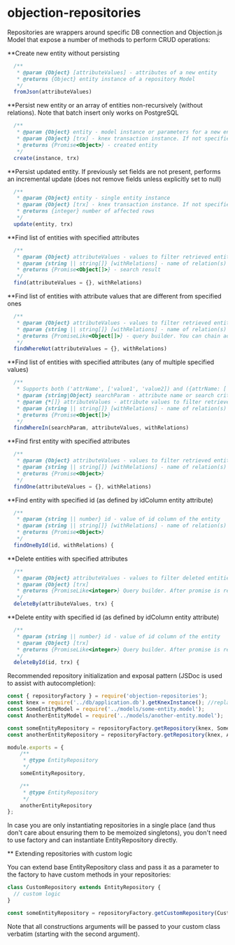 # objection-repositories

Repositories are wrappers around specific DB connection and Objection.js Model that expose a number of methods to perform CRUD operations:

**Create new entity without persisting

```js
  /**
   * @param {Object} [attributeValues] - attributes of a new entity
   * @returns {Object} entity instance of a repository Model
   */
  fromJson(attributeValues)
```

**Persist new entity or an array of entities non-recursively (without relations). Note that batch insert only works on PostgreSQL

```js
  /**
   * @param {Object} entity - model instance or parameters for a new entity
   * @param {Object} [trx] - knex transaction instance. If not specified, new implicit transaction will be used.
   * @returns {Promise<Object>} - created entity
   */
  create(instance, trx)
```

**Persist updated entity. If previously set fields are not present, performs an incremental update (does not remove fields unless explicitly set to null)

```js
  /**
   * @param {Object} entity - single entity instance
   * @param {Object} [trx] - knex transaction instance. If not specified, new implicit transaction will be used.
   * @returns {integer} number of affected rows
   */
  update(entity, trx)
```

**Find list of entities with specified attributes

```js
  /**
   * @param {Object} attributeValues - values to filter retrieved entities by
   * @param {string || string[]} [withRelations] - name of relation(s) to eagerly retrieve, as defined in model relationMappings()
   * @returns {Promise<Object[]>} - search result
   */
  find(attributeValues = {}, withRelations)
```

**Find list of entities with attribute values that are different from specified ones

```js
  /**
   * @param {Object} attributeValues - values to filter retrieved entities by
   * @param {string || string[]} [withRelations] - name of relation(s) to eagerly retrieve, as defined in model relationMappings()
   * @returns {PromiseLike<Object[]>} - query builder. You can chain additional methods to it or call "await" or then() on it to execute
   */
  findWhereNot(attributeValues = {}, withRelations)
```

**Find list of entities with specified attributes (any of multiple specified values)

```js
  /**
   * Supports both ('attrName', ['value1', 'value2]) and ({attrName: ['value1', 'value2']} formats)
   * @param {string|Object} searchParam - attribute name or search criteria object
   * @param {*[]} attributeValues - attribute values to filter retrieved entities by
   * @param {string || string[]} [withRelations] - name of relation(s) to eagerly retrieve, as defined in model relationMappings()
   * @returns {Promise<Object[]>}
   */
  findWhereIn(searchParam, attributeValues, withRelations)
```

**Find first entity with specified attributes

```js
  /**
   * @param {Object} attributeValues - values to filter retrieved entities by
   * @param {string || string[]} [withRelations] - name of relation(s) to eagerly retrieve, as defined in model relationMappings()
   * @returns {Promise<Object>}
   */
  findOne(attributeValues = {}, withRelations)
```

**Find entity with specified id (as defined by idColumn entity attribute)

```js
  /**
   * @param {string || number} id - value of id column of the entity
   * @param {string || string[]} [withRelations] - name of relation(s) to eagerly retrieve, as defined in model relationMappings()
   * @returns {Promise<Object>}
   */
  findOneById(id, withRelations) {
```

**Delete entities with specified attributes

```js
  /**
   * @param {Object} attributeValues - values to filter deleted entities by
   * @param {Object} [trx]
   * @returns {PromiseLike<integer>} Query builder. After promise is resolved, returns count of deleted rows
   */
  deleteBy(attributeValues, trx) {
```

**Delete entity with specified id (as defined by idColumn entity attribute)

```js
  /**
   * @param {string || number} id - value of id column of the entity
   * @param {Object} [trx]
   * @returns {PromiseLike<integer>} Query builder. After promise is resolved, returns count of deleted rows
   */
  deleteById(id, trx) {
```

Recommended repository initialization and exposal pattern (JSDoc is used to assist with autocompletion):


```js
const { repositoryFactory } = require('objection-repositories');
const knex = require('../db/application.db').getKnexInstance(); //replace with how you provide knex in your application
const SomeEntityModel = require('../models/some-entity.model');
const AnotherEntityModel = require('../models/another-entity.model');

const someEntityRepository = repositoryFactory.getRepository(knex, SomeEntityModel);
const anotherEntityRepository = repositoryFactory.getRepository(knex, AnotherEntityModel);

module.exports = {
	/**
	 * @type EntityRepository
	 */
	someEntityRepository,

	/**
	 * @type EntityRepository
	 */
	anotherEntityRepository
};
```

In case you are only instantiating repositories in a single place (and thus don't care about ensuring them to be memoized singletons), you don't
need to use factory and can instantiate EntityRepository directly.

** Extending repositories with custom logic

You can extend base EntityRepository class and pass it as a parameter to the factory to have custom methods in your repositories:

```js
class CustomRepository extends EntityRepository {
  // custom logic
}

const someEntityRepository = repositoryFactory.getCustomRepository(CustomRepository, knex, SomeEntityModel);
```

Note that all constructions arguments will be passed to your custom class verbatim (starting with the second argument).
